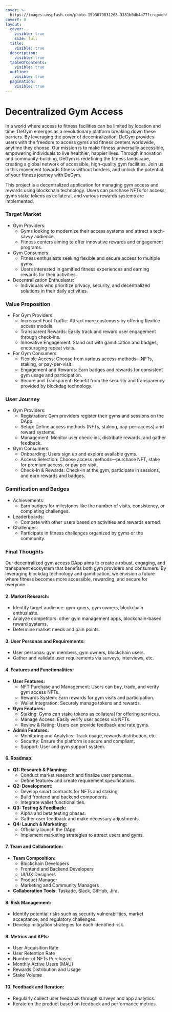 ```yaml
---
cover: >-
  https://images.unsplash.com/photo-1593079831268-3381b0db4a77?crop=entropy&cs=srgb&fm=jpg&ixid=M3wxOTcwMjR8MHwxfHNlYXJjaHw3fHxneW18ZW58MHx8fHwxNzE4NjE2ODQyfDA&ixlib=rb-4.0.3&q=85
coverY: 0
layout:
  cover:
    visible: true
    size: full
  title:
    visible: true
  description:
    visible: true
  tableOfContents:
    visible: true
  outline:
    visible: true
  pagination:
    visible: true
---
```


# Decentralized Gym Access

In a world where access to fitness facilities can be limited by location and time, DeGym emerges as a revolutionary platform breaking down these barriers. By leveraging the power of decentralization, DeGym provides users with the freedom to access gyms and fitness centers worldwide, anytime they choose. Our mission is to make fitness universally accessible, empowering individuals to live healthier, happier lives. Through innovation and community-building, DeGym is redefining the fitness landscape, creating a global network of accessible, high-quality gym facilities. Join us in this movement towards fitness without borders, and unlock the potential of your fitness journey with DeGym.

This project is a decentralized application for managing gym access and rewards using blockchain technology. Users can purchase NFTs for access, gyms stake tokens as collateral, and various rewards systems are implemented.

### Target Market

* Gym Providers:
  * Gyms looking to modernize their access systems and attract a tech-savvy audience.
  * Fitness centers aiming to offer innovative rewards and engagement programs.
* Gym Consumers:
  * Fitness enthusiasts seeking flexible and secure access to multiple gyms.
  * Users interested in gamified fitness experiences and earning rewards for their activities.
* Decentralization Enthusiasts:
  * Individuals who prioritize privacy, security, and decentralized solutions in their daily activities.

### Value Proposition

* For Gym Providers:
  * Increased Foot Traffic: Attract more customers by offering flexible access models.
  * Transparent Rewards: Easily track and reward user engagement through check-ins.
  * Innovative Engagement: Stand out with gamification and badges, encouraging repeat visits.
* For Gym Consumers:
  * Flexible Access: Choose from various access methods—NFTs, staking, or pay-per-visit.
  * Engagement and Rewards: Earn badges and rewards for consistent gym usage and participation.
  * Secure and Transparent: Benefit from the security and transparency provided by blockdag technology.

### User Journey

* Gym Providers:
  * Registration: Gym providers register their gyms and sessions on the DApp.
  * Setup: Define access methods (NFTs, staking, pay-per-access) and reward systems.
  * Management: Monitor user check-ins, distribute rewards, and gather feedback.
* Gym Consumers:
  * Onboarding: Users sign up and explore available gyms.
  * Access Selection: Choose access methods—purchase NFT, stake for premium access, or pay per visit.
  * Check-In & Rewards: Check-in at the gym, participate in sessions, and earn rewards and badges.

### Gamification and Badges

* Achievements:
  * Earn badges for milestones like the number of visits, consistency, or completing challenges.
* Leaderboards:
  * Compete with other users based on activities and rewards earned.
* Challenges:
  * Participate in fitness challenges organized by gyms or the community.

### Final Thoughts

Our decentralized gym access DApp aims to create a robust, engaging, and transparent ecosystem that benefits both gym providers and consumers. By leveraging blockdag technology and gamification, we envision a future where fitness becomes more accessible, rewarding, and secure for everyone.

#### 2. **Market Research:**

* Identify target audience: gym-goers, gym owners, blockchain enthusiasts.
* Analyze competitors: other gym management apps, blockchain-based reward systems.
* Determine market needs and pain points.

#### 3. **User Personas and Requirements:**

* User personas: gym members, gym owners, blockchain users.
* Gather and validate user requirements via surveys, interviews, etc.

#### 4. **Features and Functionalities:**

* **User Features:**
  * NFT Purchase and Management: Users can buy, trade, and verify gym access NFTs.
  * Rewards System: Earn rewards for gym visits and participation.
  * Wallet Integration: Securely manage tokens and rewards.
* **Gym Features:**
  * Staking: Gyms can stake tokens as collateral for offering services.
  * Manage Access: Easily verify user access via NFTs.
  * Review & Rating: Users can provide feedback and rate gyms.
* **Admin Features:**
  * Monitoring and Analytics: Track usage, rewards distribution, etc.
  * Security: Ensure the platform is secure and compliant.
  * Support: User and gym support system.

#### 6. **Roadmap:**

* **Q1: Research & Planning:**
  * Conduct market research and finalize user personas.
  * Define features and create requirement specifications.
* **Q2: Development:**
  * Develop smart contracts for NFTs and staking.
  * Build frontend and backend components.
  * Integrate wallet functionalities.
* **Q3: Testing & Feedback:**
  * Alpha and beta testing phases.
  * Gather user feedback and make necessary adjustments.
* **Q4: Launch & Marketing:**
  * Officially launch the DApp.
  * Implement marketing strategies to attract users and gyms.

#### 7. **Team and Collaboration:**

* **Team Composition:**
  * Blockchain Developers
  * Frontend and Backend Developers
  * UI/UX Designers
  * Product Manager
  * Marketing and Community Managers
* **Collaboration Tools:** Taskade, Slack, GitHub, Jira.

#### 8. **Risk Management:**

* Identify potential risks such as security vulnerabilities, market acceptance, and regulatory challenges.
* Develop mitigation strategies for each identified risk.

#### 9. **Metrics and KPIs:**

* User Acquisition Rate
* User Retention Rate
* Number of NFTs Purchased
* Monthly Active Users (MAU)
* Rewards Distribution and Usage
* Stake Volume

#### 10. **Feedback and Iteration:**

* Regularly collect user feedback through surveys and app analytics.
* Iterate on the product based on feedback and performance metrics.
